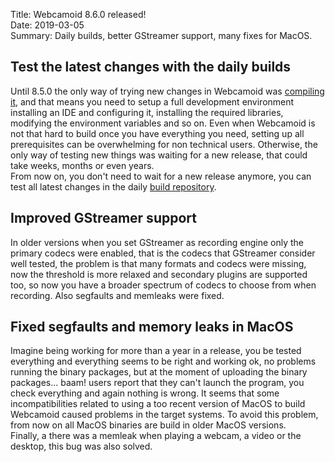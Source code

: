 Title: Webcamoid 8.6.0 released!  
Date: 2019-03-05  
Summary: Daily builds, better GStreamer support, many fixes for MacOS.  

## Test the latest changes with the daily builds

Until 8.5.0 the only way of trying new changes in Webcamoid was [compiling it](https://github.com/webcamoid/webcamoid/wiki/Raw-build-and-install), and that means you need to setup a full development environment installing an IDE and configuring it, installing the required libraries, modifying the environment variables and so on. Even when Webcamoid is not that hard to build once you have everything you need, setting up all prerequisites can be overwhelming for non technical users. Otherwise, the only way of testing new things was waiting for a new release, that could take weeks, months or even years.  
From now on, you don't need to wait for a new release anymore, you can test all latest changes in the daily [build repository](https://bintray.com/webcamoid/webcamoid/webcamoid/daily/link).

## Improved GStreamer support

In older versions when you set GStreamer as recording engine only the primary codecs were enabled, that is the codecs that GStreamer consider well tested, the problem is that many formats and codecs were missing, now the threshold is more relaxed and secondary plugins are supported too, so now you have a broader spectrum of codecs to choose from when recording. Also segfaults and memleaks were fixed.

## Fixed segfaults and memory leaks in MacOS

Imagine being working for more than a year in a release, you be tested everything and everything seems to be right and working ok, no problems running the binary packages, but at the moment of uploading the binary packages... baam! users report that they can't launch the program, you check everything and again nothing is wrong. It seems that some incompatibilities related to using a too recent version of MacOS to build Webcamoid caused problems in the target systems. To avoid this problem, from now on all MacOS binaries are build in older MacOS versions.  
Finally, a there was a memleak when playing a webcam, a video or the desktop, this bug was also solved.
